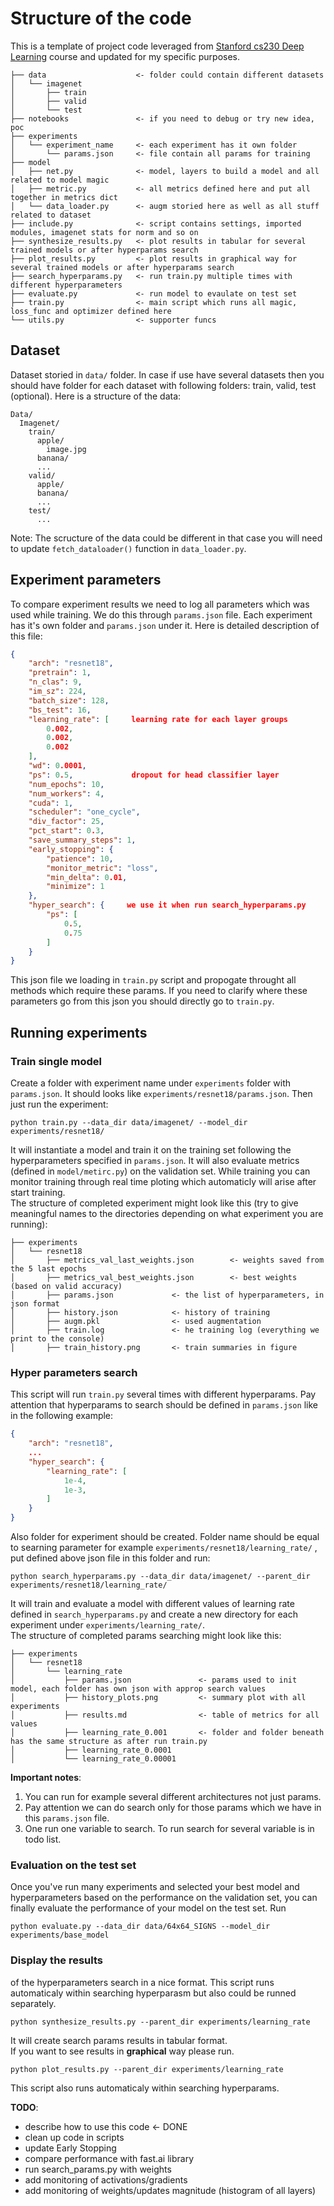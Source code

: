 # Structure of the code
This is a template of project code leveraged from [Stanford cs230 Deep Learning](https://cs230-stanford.github.io/project-code-examples.html) course and updated for my specific purposes.

```
├── data                    <- folder could contain different datasets
│   └── imagenet
│       ├── train 
│       ├── valid
│       └── test
├── notebooks               <- if you need to debug or try new idea, poc
├── experiments             
│   └── experiment_name     <- each experiment has it own folder
│       └── params.json     <- file contain all params for training
├── model 
│   ├── net.py              <- model, layers to build a model and all related to model magic
│   ├── metric.py           <- all metrics defined here and put all together in metrics dict
│   └── data_loader.py      <- augm storied here as well as all stuff related to dataset
├── include.py              <- script contains settings, imported modules, imagenet stats for norm and so on 
├── synthesize_results.py   <- plot results in tabular for several trained models or after hyperparams search
├── plot_results.py         <- plot results in graphical way for several trained models or after hyperparams search
├── search_hyperparams.py   <- run train.py multiple times with different hyperparameters
├── evaluate.py             <- run model to evaulate on test set   
├── train.py                <- main script which runs all magic, loss_func and optimizer defined here
└── utils.py                <- supporter funcs
```

## Dataset
Dataset storied in `data/` folder. In case if use have several datasets then you should have folder for each dataset with following folders: train, valid, test (optional). Here is a structure of the data:
```
Data/
  Imagenet/
    train/
      apple/
        image.jpg
      banana/
      ...
    valid/
      apple/
      banana/
      ...
    test/
      ...
```
Note: The scructure of the data could be different in that case you will need to update `fetch_dataloader()` function in `data_loader.py`.

## Experiment parameters
To compare experiment results we need to log all parameters which was used while training. We do this through `params.json` file. Each experiment has it's own folder and `params.json` under it. Here is detailed description of this file:
```json
{
    "arch": "resnet18",
    "pretrain": 1,
    "n_clas": 9,
    "im_sz": 224,
    "batch_size": 128,
    "bs_test": 16,
    "learning_rate": [     learning rate for each layer groups
        0.002,
        0.002,
        0.002
    ],
    "wd": 0.0001,
    "ps": 0.5,             dropout for head classifier layer
    "num_epochs": 10,
    "num_workers": 4,
    "cuda": 1,
    "scheduler": "one_cycle",
    "div_factor": 25,
    "pct_start": 0.3,
    "save_summary_steps": 1,
    "early_stopping": {
        "patience": 10,
        "monitor_metric": "loss",
        "min_delta": 0.01,
        "minimize": 1
    },
    "hyper_search": {     we use it when run search_hyperparams.py
        "ps": [
            0.5,
            0.75
        ]
    }
}
```
This json file we loading in `train.py` script and propogate throught all methods which require these params. If you need to clarify where these parameters go from this json you should directly go to `train.py`.

## __Running experiments__

### __Train single model__</br>
Create a folder with experiment name under `experiments` folder with `params.json`. It should looks like `experiments/resnet18/params.json`. Then just run the experiment:
```
python train.py --data_dir data/imagenet/ --model_dir experiments/resnet18/
```
It will instantiate a model and train it on the training set following the hyperparameters specified in `params.json`. It will also evaluate metrics (defined in `model/metirc.py`) on the validation set. While training you can monitor training through real time ploting which automaticly will arise after start training. </br> 
The structure of completed experiment might look like this (try to give meaningful names to the directories depending on what experiment you are running):
```
├── experiments             
│   └── resnet18     
│       ├── metrics_val_last_weights.json        <- weights saved from the 5 last epochs
│       ├── metrics_val_best_weights.json        <- best weights (based on valid accuracy)
│       ├── params.json             <- the list of hyperparameters, in json format
│       ├── history.json            <- history of training 
│       ├── augm.pkl                <- used augmentation
│       ├── train.log               <- he training log (everything we print to the console)
│       ├── train_history.png       <- train summaries in figure
```

### __Hyper parameters search__
This script will run `train.py` several times with different hyperparams. Pay attention that hyperparams to search should be defined in `params.json` like in the following example: 
```json
{
    "arch": "resnet18",
    ...
    "hyper_search": {     
        "learning_rate": [
            1e-4,
            1e-3,
        ]
    }
}
```
Also folder for experiment should be created. Folder name should be equal to searning parameter for example `experiments/resnet18/learning_rate/` , put defined above json file in this folder and run:
```
python search_hyperparams.py --data_dir data/imagenet/ --parent_dir experiments/resnet18/learning_rate/
```
It will train and evaluate a model with different values of learning rate defined in `search_hyperparams.py` and create a new directory for each experiment under `experiments/learning_rate/`. </br>
The structure of completed params searching might look like this:
```
├── experiments             
│   └── resnet18     
│       └── learning_rate
│           ├── params.json               <- params used to init model, each folder has own json with approp search values
│           ├── history_plots.png         <- summary plot with all experiments  
│           ├── results.md                <- table of metrics for all values 
│           ├── learning_rate_0.001       <- folder and folder beneath has the same structure as after run train.py
│           ├── learning_rate_0.0001      
│           └── learning_rate_0.00001     
```
__Important notes__: 
1. You can run for example several different architectures not just params. 
2. Pay attention we can do search only for those params which we have in this `params.json` file. 
3. One run one variable to search. To run search for several variable is in todo list.

### __Evaluation on the test set__ 
Once you've run many experiments and selected your best model and hyperparameters based on the performance on the validation set, you can finally evaluate the performance of your model on the test set. Run
```
python evaluate.py --data_dir data/64x64_SIGNS --model_dir experiments/base_model
```

### __Display the results__ 
of the hyperparameters search in a nice format. This script runs automaticaly within searching hyperparasm but also could be runned separately.
```
python synthesize_results.py --parent_dir experiments/learning_rate
```
It will create search params results in tabular format. </br> 
If you want to see results in __graphical__ way please run.
```
python plot_results.py --parent_dir experiments/learning_rate
```
This script also runs automaticaly within searching hyperparams.



__TODO__:
- describe how to use this code                  <- DONE
- clean up code in scripts                       
- update Early Stopping
- compare performance with fast.ai library
- run search_params.py with weights
- add monitoring of activations/gradients
- add monitoring of weights/updates magnitude (histogram of all layers)
